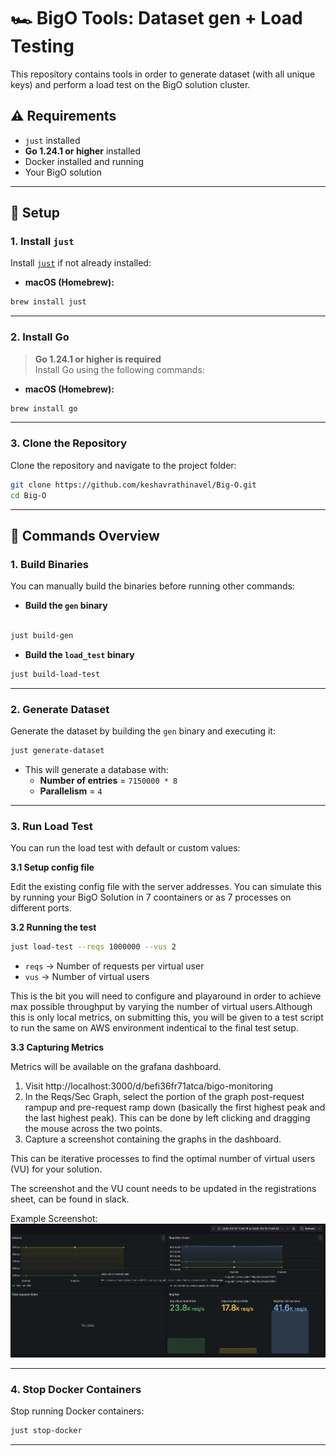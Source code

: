 
# 🏎️ BigO Tools: Dataset gen + Load Testing
This repository contains tools in order to generate dataset (with all unique keys) and perform a load test on the BigO solution cluster.

## ⚠️ **Requirements**
- `just` installed
- **Go 1.24.1 or higher** installed
- Docker installed and running
- Your BigO solution
---

## 🚀 **Setup**
### **1. Install `just`**
Install [`just`](https://github.com/casey/just) if not already installed:

- **macOS (Homebrew):**  
```bash
brew install just
```

---

### **2. Install Go**
> **Go 1.24.1 or higher is required**  
Install Go using the following commands:

- **macOS (Homebrew):**  
```bash
brew install go
```

---

### **3. Clone the Repository**
Clone the repository and navigate to the project folder:

```bash
git clone https://github.com/keshavrathinavel/Big-O.git
cd Big-O
```

---

## 📄 **Commands Overview**

### **1. Build Binaries**
You can manually build the binaries before running other commands:

- **Build the `gen` binary**  
```bash

just build-gen
```

- **Build the `load_test` binary**  
```bash
just build-load-test
```

---

### **2. Generate Dataset**
Generate the dataset by building the `gen` binary and executing it:
```bash
just generate-dataset
```
- This will generate a database with:
  - **Number of entries** = `7150000 * 8`
  - **Parallelism** = `4`

---

### **3. Run Load Test**
You can run the load test with default or custom values:

**3.1 Setup config file**

Edit the existing config file with the server addresses. You can simulate this by running your BigO Solution in 7 coontainers or as 7 processes on different ports.

**3.2 Running the test**  
```bash
just load-test --reqs 1000000 --vus 2
```

- `reqs` → Number of requests per virtual user
- `vus` → Number of virtual users

This is the bit you will need to configure and playaround in order to achieve max possible throughput by varying the number of virtual users.Although this is only local metrics, on submitting this, you will be given to a test script to run the same on AWS environment indentical to the final test setup.

**3.3 Capturing Metrics**

Metrics will be available on the grafana dashboard.

1. Visit http://localhost:3000/d/befi36fr71atca/bigo-monitoring
2. In the Reqs/Sec Graph, select the portion of the graph post-request rampup and pre-request ramp down (basically the first highest peak and the last highest peak). This can be done by left clicking and dragging the mouse across the two points.
3. Capture a screenshot containing the graphs in the dashboard.

This can be iterative processes to find the optimal number of virtual users (VU) for your solution.

The screenshot and the VU count needs to be updated in the registrations sheet, can be found in slack.

Example Screenshot:
![alt text](image.png)

---

### **4. Stop Docker Containers**
Stop running Docker containers:
```bash
just stop-docker
```

---
